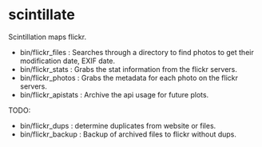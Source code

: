 scintillate
===========

Scintillation maps flickr.


* bin/flickr_files    : Searches through a directory to find photos to get
                         their modification date, EXIF date.
* bin/flickr_stats    : Grabs the stat information from the flickr servers. 
* bin/flickr_photos   : Grabs the metadata for each photo on the flickr servers.
* bin/flickr_apistats : Archive the api usage for future plots.

TODO:
* bin/flickr_dups : determine duplicates from website or files.
* bin/flickr_backup : Backup of archived files to flickr without dups.
